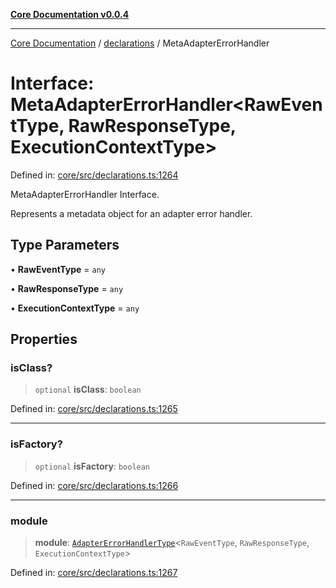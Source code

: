 [**Core Documentation v0.0.4**](../../README.md)

***

[Core Documentation](../../modules.md) / [declarations](../README.md) / MetaAdapterErrorHandler

# Interface: MetaAdapterErrorHandler\<RawEventType, RawResponseType, ExecutionContextType\>

Defined in: [core/src/declarations.ts:1264](https://github.com/stonemjs/core/blob/d2167ff53d508d3a75c05f0cf962180518d3e061/src/declarations.ts#L1264)

MetaAdapterErrorHandler Interface.

Represents a metadata object for an adapter error handler.

## Type Parameters

• **RawEventType** = `any`

• **RawResponseType** = `any`

• **ExecutionContextType** = `any`

## Properties

### isClass?

> `optional` **isClass**: `boolean`

Defined in: [core/src/declarations.ts:1265](https://github.com/stonemjs/core/blob/d2167ff53d508d3a75c05f0cf962180518d3e061/src/declarations.ts#L1265)

***

### isFactory?

> `optional` **isFactory**: `boolean`

Defined in: [core/src/declarations.ts:1266](https://github.com/stonemjs/core/blob/d2167ff53d508d3a75c05f0cf962180518d3e061/src/declarations.ts#L1266)

***

### module

> **module**: [`AdapterErrorHandlerType`](../type-aliases/AdapterErrorHandlerType.md)\<`RawEventType`, `RawResponseType`, `ExecutionContextType`\>

Defined in: [core/src/declarations.ts:1267](https://github.com/stonemjs/core/blob/d2167ff53d508d3a75c05f0cf962180518d3e061/src/declarations.ts#L1267)
